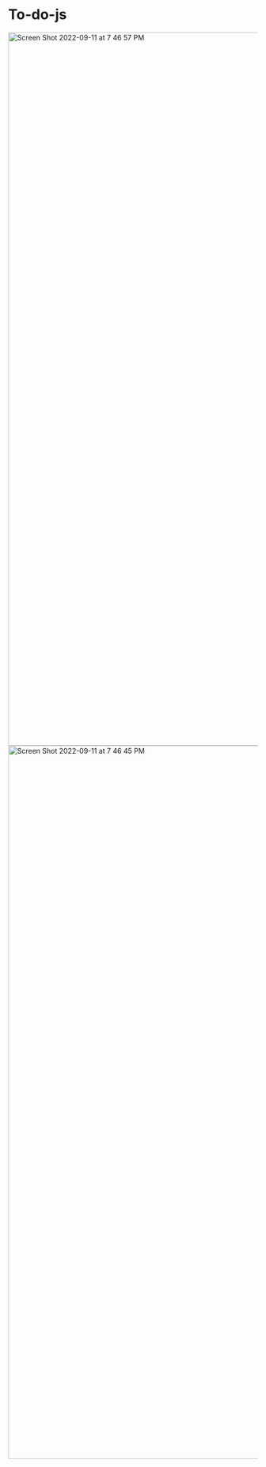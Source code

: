 # To-do-js

<img width="1440" alt="Screen Shot 2022-09-11 at 7 46 57 PM" src="https://user-images.githubusercontent.com/72279305/189554111-f4ee3888-f0da-4f3f-a003-893132fc0690.png">
<img width="1440" alt="Screen Shot 2022-09-11 at 7 46 45 PM" src="https://user-images.githubusercontent.com/72279305/189554120-7fb7901b-e09d-493b-8c10-b90ad86a4cbc.png">
